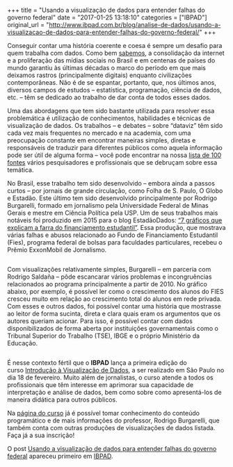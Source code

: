 +++
title = "Usando a visualização de dados para entender falhas do governo federal"
date = "2017-01-25 13:18:10"
categories = ["IBPAD"]
original_url = "http://www.ibpad.com.br/blog/analise-de-dados/usando-a-visualizacao-de-dados-para-entender-falhas-do-governo-federal/"
+++

<p>
Conseguir contar uma história coerente e coesa é sempre um desafio para
quem trabalha com dados. Como
bem <a href="http://www.ibpad.com.br/blog/comunicacao-digital/jornalismo-de-dados-conceitos-historico-problematicas-e-aplicacoes/">sabemos</a>, a
consolidação da internet e a proliferação das mídias sociais no Brasil e
em centenas de países do mundo garantiu às últimas décadas o marco do
período em que mais deixamos rastros (principalmente digitais) enquanto
civilizações contemporâneas. Não é de se espantar, portanto, que, nos
últimos anos, diversos campos de estudos – estatística, programação,
ciência de dados, etc. – têm se dedicado ao trabalho de dar conta de
todos esses dados.
</p>
<p>
Uma das abordagens que tem sido bastante utilizada para resolver essa
problemática é utilização de conhecimentos, habilidades e técnicas de
visualização de dados. Os trabalhos – e debates – sobre “dataviz” têm
sido cada vez mais frequentes no mercado e na academia, com uma
preocupação constante em encontrar maneiras simples, diretas e
responsáveis de traduzir para diferentes públicos como aquela informação
pode ser útil de alguma forma – você pode encontrar na nossa
<a href="http://www.ibpad.com.br/publicacoes/whitepapers/100-fontes-sobre-monitoramento-e-pesquisa-em-midias-sociais/" target="_blank">lista
de 100 fontes</a> vários pesquisadores e profissionais que se debruçam
sobre essa temática.
</p>
<p>
No Brasil, esse trabalho tem sido desenvolvido – embora ainda a passos
curtos – por jornais de grande circulação, como Folha de S. Paulo, O
Globo e Estadão. Este último tem sido desenvolvido principalmente por
Rodrigo Burgarelli, formado em jornalismo pela Universidade Federal de
Minas Gerais e mestre em Ciência Política pela USP. Um de seus trabalhos
mais notáveis foi produzido em 2015 para o blog EstadãoDados:
<a href="http://blog.estadaodados.com/fies/">“7 gráficos que explicam a
farra do financiamento estudantil”</a>. Essa produção, que mostrava
várias falhas e abusos relacionado ao Fundo de Financiamento Estudantil
(Fies), programa federal de bolsas para faculdades particulares, recebeu
o Prêmio ExxonMobil de Jornalismo.
</p>
<p>
<a href="http://blog.estadaodados.com/fies/"><img data-attachment-id="3823" data-permalink="http://www.ibpad.com.br/blog/analise-de-dados/usando-a-visualizacao-de-dados-para-entender-falhas-do-governo-federal/attachment/fies-1/" data-orig-file="https://i2.wp.com/www.ibpad.com.br/wp-content/uploads/2017/01/fies-1.png?fit=833%2C607" data-orig-size="833,607" data-comments-opened="1" data-image-meta="{&quot;aperture&quot;:&quot;0&quot;,&quot;credit&quot;:&quot;&quot;,&quot;camera&quot;:&quot;&quot;,&quot;caption&quot;:&quot;&quot;,&quot;created_timestamp&quot;:&quot;0&quot;,&quot;copyright&quot;:&quot;&quot;,&quot;focal_length&quot;:&quot;0&quot;,&quot;iso&quot;:&quot;0&quot;,&quot;shutter_speed&quot;:&quot;0&quot;,&quot;title&quot;:&quot;&quot;,&quot;orientation&quot;:&quot;0&quot;}" data-image-title="fies-1" data-image-description="" data-medium-file="https://i2.wp.com/www.ibpad.com.br/wp-content/uploads/2017/01/fies-1.png?fit=260%2C189" data-large-file="https://i2.wp.com/www.ibpad.com.br/wp-content/uploads/2017/01/fies-1.png?fit=833%2C607" class="aligncenter size-full wp-image-3823" src="https://i2.wp.com/www.ibpad.com.br/wp-content/uploads/2017/01/fies-1.png?resize=833%2C607" alt="" srcset="https://i2.wp.com/www.ibpad.com.br/wp-content/uploads/2017/01/fies-1.png?w=833 833w, https://i2.wp.com/www.ibpad.com.br/wp-content/uploads/2017/01/fies-1.png?resize=260%2C189 260w, https://i2.wp.com/www.ibpad.com.br/wp-content/uploads/2017/01/fies-1.png?resize=768%2C560 768w, https://i2.wp.com/www.ibpad.com.br/wp-content/uploads/2017/01/fies-1.png?resize=100%2C73 100w" sizes="(max-width: 833px) 100vw, 833px" data-recalc-dims="1" /></a>
</p>
<p>
Com visualizações relativamente simples, Burgarelli – em parceria com
Rodrigo Saldaña – pôde escancarar vários problemas e incongruências
relacionados ao programa principalmente a partir de 2010. No gráfico
abaixo, por exemplo, é possível ler como o crescimento dos alunos do
FIES cresceu muito em relação ao crescimento total do alunos em rede
privada. Com esses e outros dados, foi possível contar uma história que
mostrasse ao leitor de forma sucinta, direta e clara quais eram os
argumentos que os autores queriam acionar. Para isso, é possível contar
com dados disponibilizados de forma aberta por instituições
governamentais como o Tribunal Superior do Trabalho (TSE), IBGE e o
próprio Ministério da Educação.
</p>
<p>
<a href="http://blog.estadaodados.com/fies/"><img data-attachment-id="3824" data-permalink="http://www.ibpad.com.br/blog/analise-de-dados/usando-a-visualizacao-de-dados-para-entender-falhas-do-governo-federal/attachment/fies-2/" data-orig-file="https://i1.wp.com/www.ibpad.com.br/wp-content/uploads/2017/01/fies-2.png?fit=843%2C638" data-orig-size="843,638" data-comments-opened="1" data-image-meta="{&quot;aperture&quot;:&quot;0&quot;,&quot;credit&quot;:&quot;&quot;,&quot;camera&quot;:&quot;&quot;,&quot;caption&quot;:&quot;&quot;,&quot;created_timestamp&quot;:&quot;0&quot;,&quot;copyright&quot;:&quot;&quot;,&quot;focal_length&quot;:&quot;0&quot;,&quot;iso&quot;:&quot;0&quot;,&quot;shutter_speed&quot;:&quot;0&quot;,&quot;title&quot;:&quot;&quot;,&quot;orientation&quot;:&quot;0&quot;}" data-image-title="fies-2" data-image-description="" data-medium-file="https://i1.wp.com/www.ibpad.com.br/wp-content/uploads/2017/01/fies-2.png?fit=260%2C197" data-large-file="https://i1.wp.com/www.ibpad.com.br/wp-content/uploads/2017/01/fies-2.png?fit=843%2C638" class="aligncenter size-full wp-image-3824" src="https://i1.wp.com/www.ibpad.com.br/wp-content/uploads/2017/01/fies-2.png?resize=843%2C638" alt="" srcset="https://i1.wp.com/www.ibpad.com.br/wp-content/uploads/2017/01/fies-2.png?w=843 843w, https://i1.wp.com/www.ibpad.com.br/wp-content/uploads/2017/01/fies-2.png?resize=260%2C197 260w, https://i1.wp.com/www.ibpad.com.br/wp-content/uploads/2017/01/fies-2.png?resize=768%2C581 768w, https://i1.wp.com/www.ibpad.com.br/wp-content/uploads/2017/01/fies-2.png?resize=100%2C76 100w" sizes="(max-width: 843px) 100vw, 843px" data-recalc-dims="1" /></a>
</p>
<p>
<a href="http://www.ibpad.com.br/cursos/introducao-visualizacao-de-dados-sp/"><img data-attachment-id="3747" data-permalink="http://www.ibpad.com.br/blog/analise-de-dados/usando-a-visualizacao-de-dados-para-entender-falhas-do-governo-federal/attachment/vis/" data-orig-file="https://i0.wp.com/www.ibpad.com.br/wp-content/uploads/2017/01/vis.jpg?fit=1112%2C1180" data-orig-size="1112,1180" data-comments-opened="1" data-image-meta="{&quot;aperture&quot;:&quot;0&quot;,&quot;credit&quot;:&quot;&quot;,&quot;camera&quot;:&quot;&quot;,&quot;caption&quot;:&quot;&quot;,&quot;created_timestamp&quot;:&quot;0&quot;,&quot;copyright&quot;:&quot;&quot;,&quot;focal_length&quot;:&quot;0&quot;,&quot;iso&quot;:&quot;0&quot;,&quot;shutter_speed&quot;:&quot;0&quot;,&quot;title&quot;:&quot;&quot;,&quot;orientation&quot;:&quot;0&quot;}" data-image-title="vis" data-image-description="" data-medium-file="https://i0.wp.com/www.ibpad.com.br/wp-content/uploads/2017/01/vis.jpg?fit=260%2C276" data-large-file="https://i0.wp.com/www.ibpad.com.br/wp-content/uploads/2017/01/vis.jpg?fit=900%2C955" class="size-medium wp-image-3747 alignleft" src="https://i0.wp.com/www.ibpad.com.br/wp-content/uploads/2017/01/vis.jpg?resize=260%2C276" alt="" srcset="https://i0.wp.com/www.ibpad.com.br/wp-content/uploads/2017/01/vis.jpg?resize=260%2C276 260w, https://i0.wp.com/www.ibpad.com.br/wp-content/uploads/2017/01/vis.jpg?resize=768%2C815 768w, https://i0.wp.com/www.ibpad.com.br/wp-content/uploads/2017/01/vis.jpg?resize=965%2C1024 965w, https://i0.wp.com/www.ibpad.com.br/wp-content/uploads/2017/01/vis.jpg?resize=94%2C100 94w, https://i0.wp.com/www.ibpad.com.br/wp-content/uploads/2017/01/vis.jpg?w=1112 1112w" sizes="(max-width: 260px) 100vw, 260px" data-recalc-dims="1" /></a>É
nesse contexto fértil que o <strong>IBPAD</strong> lança a primeira
edição do
curso <a href="http://www.ibpad.com.br/cursos/introducao-visualizacao-de-dados-sp/" target="_blank">Introdução
à Visualização de Dados</a>, a ser realizado em São Paulo no dia 18 de
fevereiro. Muito além de jornalistas, o curso atende a todos os
profissionais que têm interesse em aprimorar sua capacidade de
interpretação e análise de dados, bem como sobre como apresentá-los de
maneira didática para outros públicos.
</p>
<p>
Na
<a href="http://www.ibpad.com.br/cursos/introducao-visualizacao-de-dados-sp/" target="_blank">página
do curso</a> já é possível tomar conhecimento do conteúdo programático e
de mais informações do professor, Rodrigo Burgarelli, que também conta
com outras produções de visualizações de dados listada. Faça já a sua
inscrição!
</p>
<p>
O post
<a rel="nofollow" href="http://www.ibpad.com.br/blog/analise-de-dados/usando-a-visualizacao-de-dados-para-entender-falhas-do-governo-federal/">Usando
a visualização de dados para entender falhas do governo federal</a>
apareceu primeiro em
<a rel="nofollow" href="http://www.ibpad.com.br">IBPAD</a>.
</p>

